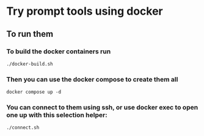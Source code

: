 # Try prompt tools using docker

## To run them

### To build the docker containers run
`./docker-build.sh`

### Then you can use the docker compose to create them all
`docker compose up -d`

### You can connect to them using ssh, or use docker exec to open one up with this selection helper:
`./connect.sh`
